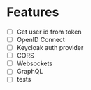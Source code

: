 # Features

- [ ] Get user id from token
- [ ] OpenID Connect
- [ ] Keycloak auth provider
- [ ] CORS
- [ ] Websockets
- [ ] GraphQL
- [ ] tests